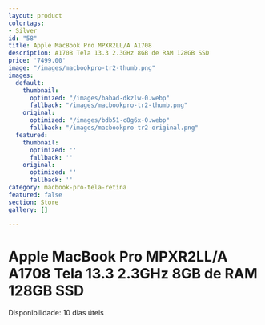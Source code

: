 ```yaml
---
layout: product
colortags:
- Silver
id: "58"
title: Apple MacBook Pro MPXR2LL/A A1708
description: A1708 Tela 13.3 2.3GHz 8GB de RAM 128GB SSD
price: '7499.00'
image: "/images/macbookpro-tr2-thumb.png"
images:
  default:
    thumbnail:
      optimized: "/images/babad-dkzlw-0.webp"
      fallback: "/images/macbookpro-tr2-thumb.png"
    original:
      optimized: "/images/bdb51-c8g6x-0.webp"
      fallback: "/images/macbookpro-tr2-original.png"
  featured:
    thumbnail:
      optimized: ''
      fallback: ''
    original:
      optimized: ''
      fallback: ''
category: macbook-pro-tela-retina
featured: false
section: Store
gallery: []

---
```

# Apple MacBook Pro MPXR2LL/A A1708 Tela 13.3 2.3GHz 8GB de RAM 128GB SSD

Disponibilidade: 10 dias úteis